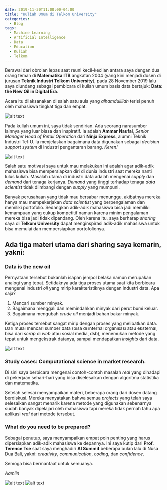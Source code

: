 ```yaml
---
date: 2019-11-30T11:00:00-04:00
title: "Kuliah Umum di Telkom University"
categories:
  - Blog
tags:
  - Machine Learning
  - Artificial Intelligence
  - Data
  - Education
  - Kuliah
  - Telkom
---
```


Berawal dari obrolan lepas saat reuni kecil-kecilan antara saya dengan dua orang teman di __Matematika ITB__ angkatan 2004 (yang kini menjadi dosen di jurusan __Teknik Industri Telkom University__), pada 28 November 2019 lalu saya diundang sebagai pembicara di kuliah umum basis data bertajuk: __Data: the New Oil in Digital Era__.

Acara itu dilaksanakan di salah satu aula yang _alhamdulillah_ terisi penuh oleh mahasiswa tingkat tiga dan empat.

![alt text](https://passingthroughresearcher.files.wordpress.com/2019/11/img_20191128_1349578435792177714599867.jpg "poto 1")

Pada kuliah umum ini, saya tidak sendirian. Ada seorang narasumber lainnya yang luar biasa dan inspiratif. Ia adalah __Ammar Naufal__, _Senior Manager Head of Retail Operation_ dari __Ninja Express__, alumni Teknik Industri Tel-U. 
Ia menjelaskan bagaimana data digunakan sebagai _decision support system_ di industri pengantaran barang. _Keren!_

![alt text](https://passingthroughresearcher.files.wordpress.com/2019/11/img_20191128_153313_078794045874039349219.jpg? "poto 2")

Salah satu motivasi saya untuk mau melakukan ini adalah agar adik-adik mahasiswa bisa mempersiapkan diri di dunia industri saat mereka nanti lulus kuliah. Masalah utama di industri data adalah mengenai _supply_ dan _demand_ dari tenaga kerjanya. _Demand_ yang tinggi terhadap tenaga _data scientist_ tidak diimbangi dengan _supply_ yang mumpuni.

Banyak perusahaan yang tidak mau bersabar menunggu, akibatnya mereka hanya mau mempekerjakan _data scientist_ yang berpengalaman dan memiliki portofolio. Sedangkan adik-adik mahasiswa bisa jadi memiliki kemampuan yang cukup kompetitif namun karena minim pengalaman mereka bisa jadi tidak dipandang. Oleh karena itu, saya berharap _sharing_ saya di __Telkom University__ dapat menginspirasi adik-adik mahasiswa untuk bisa memulai dan mempersiapkan portofolionya.

## Ada tiga materi utama dari sharing saya kemarin, yakni:

### Data is the new oil
Pernyataan tersebut bukanlah isapan jempol belaka namun merupakan analogi yang tepat. Setidaknya ada tiga proses utama saat kita berbicara mengenai industri _oil_ yang mirip karakteristiknya dengan industri data. Apa saja? 

1. Mencari sumber minyak. 
2. Bagaimana menggali dan memindahkan minyak dari perut bumi keluar. 
3. Bagaimana mengubah _crude oil_ menjadi bahan bakar minyak. 

Ketiga proses tersebut sangat mirip dengan proses yang melibatkan data. Dari mulai mencari sumber data (bisa di internal organisasi atau eksternal, bisa dari _scrap_ di _web_ atau sosial media, dsb), menemukan metode yang tepat untuk mengekstrak datanya, sampai mendapatkan _insights_ dari data.

![alt text](https://passingthroughresearcher.files.wordpress.com/2019/11/img_20191128_142831411674776064707458.jpg "poto 3")

### Study cases: Computational science in market research. 
Di sini saya berbicara mengenai contoh-contoh masalah _real_ yang dihadapi di pekerjaan sehari-hari yang bisa diselesaikan dengan algoritma statistika dan matematika. 

Setelah selesai menyampaikan materi, beberapa orang dari dosen datang berdiskusi. Mereka menyatakan bahwa semua _projects_ yang telah saya selesaikan sangat menarik karena metode yang digunakan sebenarnya sudah banyak dipelajari oleh mahasiswa tapi mereka tidak pernah tahu apa aplikasi _real_ dari metode tersebut.

### What do you need to be prepared? 
Sebagai penutup, saya menyampaikan empat poin penting yang harus dipersiapkan adik-adik mahasiswa ke depannya. Ini saya kutip dari __Prof. Terence Tse__ saat saya menghadiri __AI Summit__ beberapa bulan lalu di Nusa Dua Bali, yakni: _creativity_, _communication_, _coding_, dan _confidence_.

Semoga bisa bermanfaat untuk semuanya.

_Aamiin_

![alt text](https://passingthroughresearcher.files.wordpress.com/2019/11/img_20191128_163844_hdr8899360622863763124.jpg "poto 4")
![alt text](https://passingthroughresearcher.files.wordpress.com/2019/11/img_20191128_152501_hdr7021163749576272544.jpg "poto 4")
